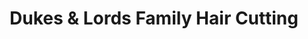 ---
title: "Dukes & Lords Family Hair Cutting"
url: /belvidere/dukes-and-lords-family-hair-cutting/
shop: hairdresser
---